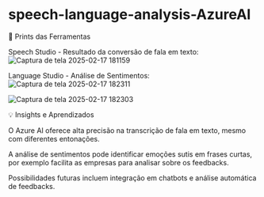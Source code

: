 # speech-language-analysis-AzureAI

📏 Prints das Ferramentas

Speech Studio - Resultado da conversão de fala em texto:
![Captura de tela 2025-02-17 181159](https://github.com/user-attachments/assets/e0440254-5efe-40de-9878-1c99c1567dbf)



Language Studio - Análise de Sentimentos:
![Captura de tela 2025-02-17 182311](https://github.com/user-attachments/assets/796df3b1-4e92-4d9a-baa0-1cbf0c94418b)

![Captura de tela 2025-02-17 182303](https://github.com/user-attachments/assets/050a6a39-dfd8-4add-800c-3b006574c27e)



💡 Insights e Aprendizados

O Azure AI oferece alta precisão na transcrição de fala em texto, mesmo com diferentes entonações.

A análise de sentimentos pode identificar emoções sutis em frases curtas, por exemplo facilita as empresas para analisar sobre os feedbacks.

Possibilidades futuras incluem integração em chatbots e análise automática de feedbacks.


